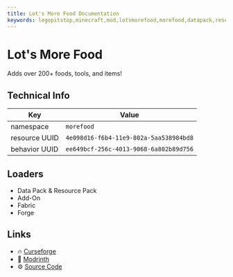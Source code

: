 ```yaml
---
title: Lot's More Food Documentation
keywords: legopitstop,minecraft,mod,lotsmorefood,morefood,datapack,resourcepack,fabricmc,forge,add-on
---
```


# Lot's More Food

Adds over 200+ foods, tools, and items!

## Technical Info

| Key           | Value                                  |
| ------------- | -------------------------------------- |
| namespace     | `morefood`                             |
| resource UUID | `4e098d16-f6b4-11e9-802a-5aa538984bd8` |
| behavior UUID | `ee649bcf-256c-4013-9068-6a802b89d756` |

## Loaders

- Data Pack & Resource Pack
- Add-On
- Fabric
- Forge

## Links

- :fire: [Curseforge](https://www.curseforge.com/minecraft/mc-mods/lots-more-food-fabric)
- :wrench: [Modrinth](https://modrinth.com/mod/lots-more-food)
- :gear: [Source Code](https://github.com/legopitstop/Lots-More-Food-Mods)
